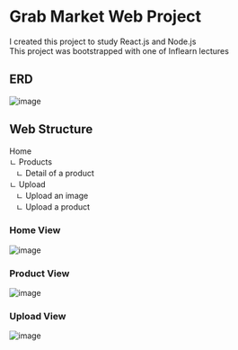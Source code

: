 # Grab Market Web Project

I created this project to study React.js and Node.js  
This project was bootstrapped with one of Inflearn lectures

## ERD

![image](https://user-images.githubusercontent.com/12199090/208284416-ce805a74-f206-4cfc-a1b2-c8919e984335.png)

## Web Structure

Home  
ㄴ Products  
&nbsp;&nbsp;&nbsp;ㄴ Detail of a product  
ㄴ Upload  
&nbsp;&nbsp;&nbsp;ㄴ Upload an image  
&nbsp;&nbsp;&nbsp;ㄴ Upload a product

### Home View

![image](https://user-images.githubusercontent.com/12199090/208284503-b5d30271-64fd-4e66-939f-f49d5c5c10d9.png)

### Product View

![image](https://user-images.githubusercontent.com/12199090/208284509-893d174d-f63a-437e-819f-6f819bcf4507.png)

### Upload View

![image](https://user-images.githubusercontent.com/12199090/208284518-be95ee51-2b18-47b6-b923-fe45eb771782.png)
